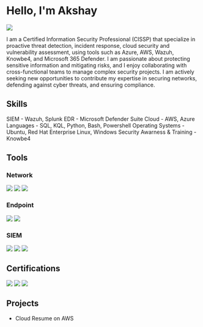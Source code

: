 # Hello, I'm Akshay
<a href="https://www.linkedin.com/in/akshaykat/"><img src="https://img.shields.io/badge/-LinkedIn-0072b1?&style=for-the-badge&logo=linkedin&logoColor=white" /></a>

I am a Certified Information Security Professional (CISSP) that specialize in proactive threat detection, incident response, cloud security and vulnerability assessment, using tools such as Azure, AWS, Wazuh, Knowbe4, and Microsoft 365 Defender. I am passionate about protecting sensitive information and mitigating risks, and I enjoy collaborating with cross-functional teams to manage complex security projects. I am actively seeking new opportunities to contribute my expertise in securing networks, defending against cyber threats, and ensuring compliance.


## Skills
SIEM - Wazuh, Splunk
EDR - Microsoft Defender Suite
Cloud - AWS, Azure
Languages - SQL, KQL, Python, Bash, Powershell
Operating Systems - Ubuntu, Red Hat Enterprise Linux, Windows
Security Awarness & Training - Knowbe4

## Tools

### Network
<div>
    <img src="https://img.shields.io/badge/-Wireshark-1679A7?&style=for-the-badge&logo=Wireshark&logoColor=white" />
    <img src="https://img.shields.io/badge/-Suricata-EF3B2D?&style=for-the-badge&logo=Suricata&logoColor=white" />
    <img src="https://img.shields.io/badge/-Cisco%20Meraki%20Firewall-47A248?style=for-the-badge&logoColor=white" />
</div>

### Endpoint
<div>
    <img src="https://img.shields.io/badge/-Microsoft_Defender_for_Endpoint-00A4EF?&style=for-the-badge&logo=Microsoft&logoColor=white" />
    <img src="https://img.shields.io/badge/-Velociraptor-4B275F?&style=for-the-badge&logo=Velociraptor&logoColor=white" />
</div>

### SIEM
<div>
    <img src="https://img.shields.io/badge/-Wazuh-0078D7?style=for-the-badge&logoColor=white" />
    <img src="https://img.shields.io/badge/-Microsoft_Sentinel-0078D4?&style=for-the-badge&logo=Microsoft&logoColor=white" />
    <img src="https://img.shields.io/badge/-Splunk-000000?&style=for-the-badge&logo=Splunk&logoColor=white" />
</div>

## Certifications

<div>
<img src="https://img.shields.io/badge/-Security%2B-FF0000?&style=for-the-badge&logo=CompTIA&logoColor=white" />
<img src="https://img.shields.io/badge/-CISSP-4CAF50?&style=for-the-badge&logo=CompTIA&logoColor=white" />
<img src="https://img.shields.io/badge/-AWS%20Solutions%20Architect%20Associate-FF9900?style=for-the-badge&logo=Amazon%20AWS&logoColor=orange" />
</div>

## Projects
- Cloud Resume on AWS
